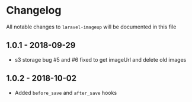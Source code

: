 # Changelog

All notable changes to `laravel-imageup` will be documented in this file

## 1.0.1 - 2018-09-29
- s3 storage bug #5 and #6 fixed to get imageUrl and delete old images

## 1.0.2 - 2018-10-02
- Added `before_save` and `after_save` hooks
